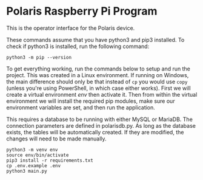 # Polaris Raspberry Pi Program

This is the operator interface for the Polaris device. 

These commands assume that you have python3 and pip3 installed. To check if python3 is installed, run the following command:
```
python3 -m pip --version
```

To get everything working, run the commands below to setup and run the project. This was created in a Linux environment. If running on Windows, the main difference should only be that instead of `cp` you would use `copy` (unless you're using PowerShell, in which case either works). First we will create a virtual environment *env* then activate it. Then from within the virtual environment we will install the required pip modules, make sure our environment variables are set, and then run the application.

This requires a database to be running with either MySQL or MariaDB. The connection parameters are defined in polarisdb.py. As long as the database exists, the tables will be automatically created. If they are modified, the changes will need to be made manually.

```
python3 -m venv env
source env/bin/activate
pip3 install -r requirements.txt
cp .env.example .env
python3 main.py
```
